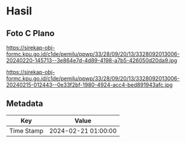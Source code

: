 # Hasil

## Foto C Plano

https://sirekap-obj-formc.kpu.go.id/c1de/pemilu/ppwp/33/28/09/20/13/3328092013006-20240220-145713--3e864e7d-4d89-4198-a7b5-426050d20da9.jpg

https://sirekap-obj-formc.kpu.go.id/c1de/pemilu/ppwp/33/28/09/20/13/3328092013006-20240215-012443--0e33f2bf-1980-4924-acc4-bed891943afc.jpg


## Metadata

| Key        | Value               |
| ---------- | ------------------- |
| Time Stamp | 2024-02-21 01:00:00 |



